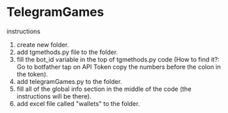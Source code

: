 # TelegramGames
instructions
1. create new folder.
2. add tgmethods.py file to the folder.
3. fill the bot_id variable in the top of tgmethods.py code (How to find it?: Go to botfather tap on API Token copy the numbers before the colon in the token).
4. add telegramGames.py to the folder.
4. fill all of the global info section in the middle of the code (the instructions will be there).
5. add excel file called "wallets" to the folder.
